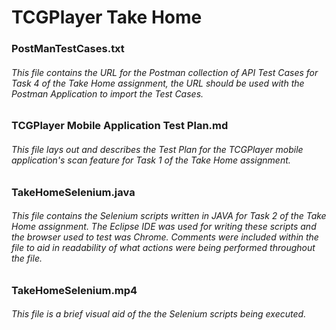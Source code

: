 # TCGPlayer Take Home

### PostManTestCases.txt
###### This file contains the URL for the Postman collection of API Test Cases for Task 4 of the Take Home assignment, the URL should be used with the Postman Application to import the Test Cases.

### TCGPlayer Mobile Application Test Plan.md
###### This file lays out and describes the Test Plan for the TCGPlayer mobile application's scan feature for Task 1 of the Take Home assignment.

### TakeHomeSelenium.java
###### This file contains the Selenium scripts written in JAVA for Task 2 of the Take Home assignment.  The Eclipse IDE was used for writing these scripts and the browser used to test was Chrome. Comments were included within the file to aid in readability of what actions were being performed throughout the file.

### TakeHomeSelenium.mp4
###### This file is a brief visual aid of the the Selenium scripts being executed.
